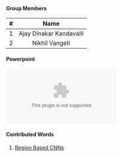 #### Group Members

| #        | Name                 |
|:--------:|:--------------------:|
|   1      |    Ajay Dinakar Kandavalli        |
|   2      |    Nikhil Vangeti        |


#### Powerpoint

![Region Based CNN's](https://github.com/ajaydinakar/DataMining-Kandavalli/blob/master/Presentation8.pptx)

#### Contributed Words

1. [Region Based CNNs](https://github.com/rugbyprof/5443-Data-Mining/wiki/Region-based-CNN's)

